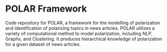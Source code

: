# POLAR Framework

Code repository for POLAR, a framework for the modelling of polarization and identification of polarizing topics in news articles. POLAR utilizes a variety of computational method to model polarization, including NLP, Graphs, and Clustering. It produces hierarchical knowledge of polarization for a given dataset of news articles.
